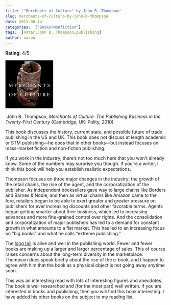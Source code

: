 ```yaml
---
title: '"Merchants of Culture" by John B. Thompson'
slug: merchants-of-culture-by-john-b-thompson
date: 2011-08-14
categories:  ["Books>Nonfiction"]
tags:  [4star,John B. Thompson,publishing]
author: aaron
---
```


**Rating:** 4/5

![Book cover](merchants-of-culture-150x150.jpg "Merchants of Culture")

 John B. Thompson, *Merchants of Culture: The Publishing Business in the Twenty-First Century* (Cambridge, UK: Polity, 2010)

This book discusses the history, current state, and possible future of trade publishing in the US and UK. This book does not discuss at length academic or STM publishing—he does that in other books—but instead focuses on mass-market fiction and non-fiction publishing.

If you work in the industry, there’s not too much here that you won’t already know. Some of the numbers may surprise you though. If you’re a writer, I think this book will help you establish realistic expectations.

Thompson focuses on three major changes in the industry: the growth of the retail chains, the rise of the agent, and the corporatization of the publisher. As independent booksellers gave way to large chains like Borders and Barnes & Noble, and then as virtual chains like Amazon came to the fore, retailers began to be able to exert greater and greater pressure on publishers for ever increasing discounts and other favorable terms. Agents began getting smarter about their business, which led to increasing advances and more fine-grained control over rights. And the consolidation and corporatization of major publishers has led to a demand for constant growth in what amounts to a flat market. This has led to an increasing focus on “big books” and what he calls “extreme publishing.”

The [long tail](http://en.wikipedia.org/wiki/Long_Tail "Wikipedia") is alive and well in the publishing world. Fewer and fewer books are making up a larger and larger percentage of sales. This of course raises concerns about the long-term diversity in the marketplace. Thompson does speak briefly about the rise of the e-book, and I happen to agree with him that the book as a physical object is not going away anytime soon.

This was an interesting read with lots of interesting figures and anecdotes. The book is well researched and (for the most part) well written. If you are interested in books and publishing, then you will find this book interesting. I have added his other books on the subject to my reading list.

